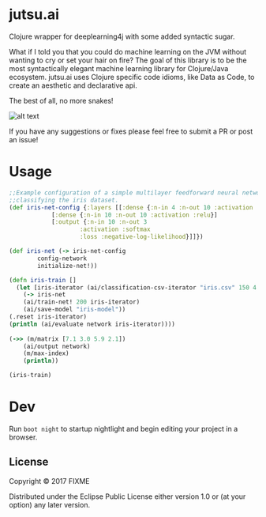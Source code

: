 # jutsu.ai

Clojure wrapper for deeplearning4j with some added syntactic sugar.

What if I told you that you could do machine learning on the JVM without wanting to cry or 
set your hair on fire? The goal of this library is to be the most syntactically elegant machine learning library for Clojure/Java ecosystem. jutsu.ai uses Clojure specific code idioms, like Data as Code, to create an aesthetic and declarative api.

The best of all, no more snakes!


![alt text](http://wp.patheos.com.s3.amazonaws.com/blogs/wildhunt/files/2011/03/saintpatrick.jpg)

If you have any suggestions or fixes please feel free to submit a PR or post an issue!

# Usage

```clojure
;;Example configuration of a simple multilayer feedforward neural network architecture
;;classifying the iris dataset.
(def iris-net-config {:layers [[:dense {:n-in 4 :n-out 10 :activation :relu}]
			[:dense {:n-in 10 :n-out 10 :activation :relu}]
			[:output {:n-in 10 :n-out 3
					:activation :softmax
					:loss :negative-log-likelihood}]]})

(def iris-net (-> iris-net-config
		config-network
		initialize-net!))

(defn iris-train []
  (let [iris-iterator (ai/classification-csv-iterator "iris.csv" 150 4 3)]
    (-> iris-net
	(ai/train-net! 200 iris-iterator)
	(ai/save-model "iris-model"))
(.reset iris-iterator)
(println (ai/evaluate network iris-iterator))))
    
(->> (m/matrix [7.1 3.0 5.9 2.1])
	(ai/output network)
	(m/max-index)
	(println))

(iris-train)
```
# Dev

Run `boot night` to startup nightlight and begin editing your project in a browser.

## License

Copyright © 2017 FIXME

Distributed under the Eclipse Public License either version 1.0 or (at
your option) any later version.
